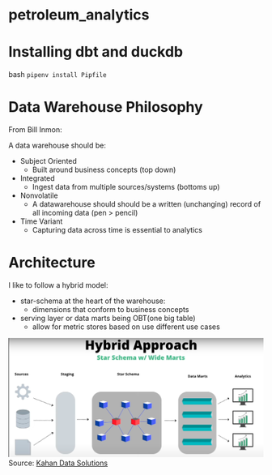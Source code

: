 # petroleum_analytics

# Installing dbt and duckdb

bash
`pipenv install Pipfile`

# Data Warehouse Philosophy
From Bill Inmon:

A data warehouse should be:
- Subject Oriented
    - Built around business concepts (top down)
- Integrated
    - Ingest data from multiple sources/systems (bottoms up)
- Nonvolatile
    - A datawarehouse should should be a written (unchanging) record of all incoming data (pen > pencil)
- Time Variant
    - Capturing data across time is essential to analytics

# Architecture
I like to follow a hybrid model:
- star-schema at the heart of the warehouse: 
    - dimensions that conform to business concepts 
- serving layer or data marts being OBT(one big table)
    - allow for metric stores based on use different use cases


![alt text](resources/hybrid_data_model.png)
Source: [Kahan Data Solutions](https://www.youtube.com/watch?v=IdCmMkQLvGA)